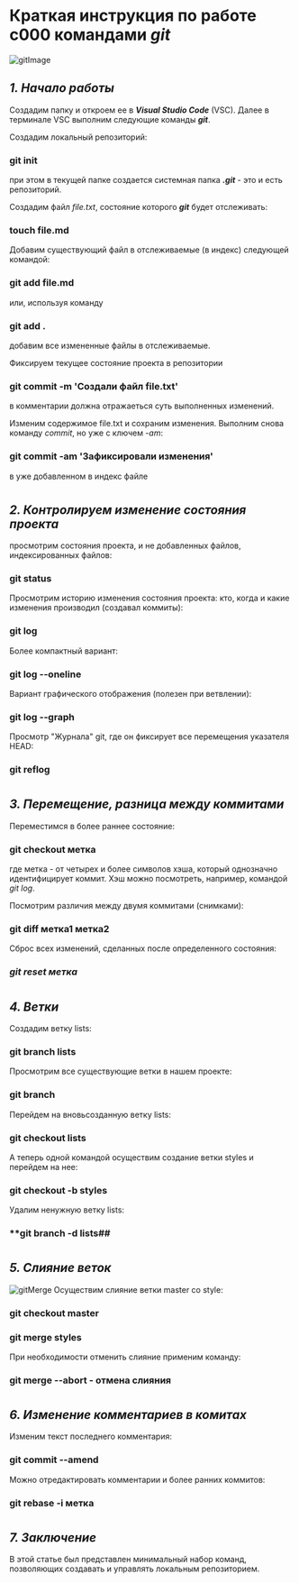 # **Краткая инструкция по работе с000 командами _git_**

![gitImage](/images/Git.png "Использование git")

## _**1. Начало работы**_

Cоздадим папку и откроем ее в _**Visual Studio Code**_ (VSC). Далее в терминале VSC выполним следующие команды _**git**_.

Создадим локальный репозиторий:

### **git init**

при этом в текущей папке создается системная папка **_.git_** - это и есть репозиторий.

Создадим файл _file.txt_, состояние которого _**git**_ будет отслеживать:

### **touch file.md**

Добавим существующий файл в отслеживаемые (в индекс) следующей командой:

### **git add file.md**

или, используя команду

### **git add .**

добавим все измененные файлы в отслеживаемые.

Фиксируем текущее состояние проекта в репозитории

### **git commit -m 'Создали файл file.txt'**

в комментарии должна отражаеться суть выполненных изменений.

Изменим содержимое file.txt и сохраним изменения. Выполним снова команду _commit_, но уже с ключем _-am_:

### **git commit -am 'Зафиксировали изменения'**

в уже добавленном в индекс файле

#

## _**2. Контролируем изменение состояния проекта**_

просмотрим состояния проекта, и не добавленных файлов, индексированных файлов:

### **git status**

Просмотрим историю изменения состояния проекта: кто, когда и какие изменения производил (создавал коммиты):

### **git log**

Более компактный вариант:

### **git log --oneline**

Вариант графического отображения (полезен при ветвлении):

### **git log --graph**

Просмотр "Журнала" git, где он фиксирует все перемещения указателя HEAD:

### **git reflog**

#

## _**3. Перемещение, разница между коммитами**_

Переместимся в более раннее состояние:

### **git checkout метка**

где метка - от четырех и более символов хэша, который однозначно идентифицирует коммит. Хэш можно посмотреть, например, командой _git log_.

Посмотрим различия между двумя коммитами (снимками):

### **git diff метка1 метка2**

Сброс всех изменений, сделанных после определенного состояния:

### _**git reset метка**_

#

## _**4. Ветки**_

Создадим ветку lists:

### **git branch lists**

Просмотрим все существующие ветки в нашем проекте:

### **git branch**

Перейдем на вновьсозданную ветку lists:

### **git checkout lists**

А теперь одной командой осуществим создание ветки styles и перейдем на нее:

### **git checkout -b styles**

Удалим ненужную ветку lists:

### \*\*git branch -d lists##

#

## **_5. Слияние веток_**

![gitMerge](/images/git_banner.png)
Осуществим слияние ветки master со style:

### **git checkout master**

### **git merge styles**

При необходимости отменить слияние применим команду:

### **git merge --abort - отмена слияния**

#

## _**6. Изменение комментариев в комитах**_

Изменим текст последнего комментария:

### **git commit --amend**

Можно отредактировать комментарии и более ранних коммитов:

### **git rebase -i метка**

#

## _**7. Заключение**_

В этой статье был представлен минимальный набор команд, позволяющих создавать и управлять локальным репозиторием.

#
